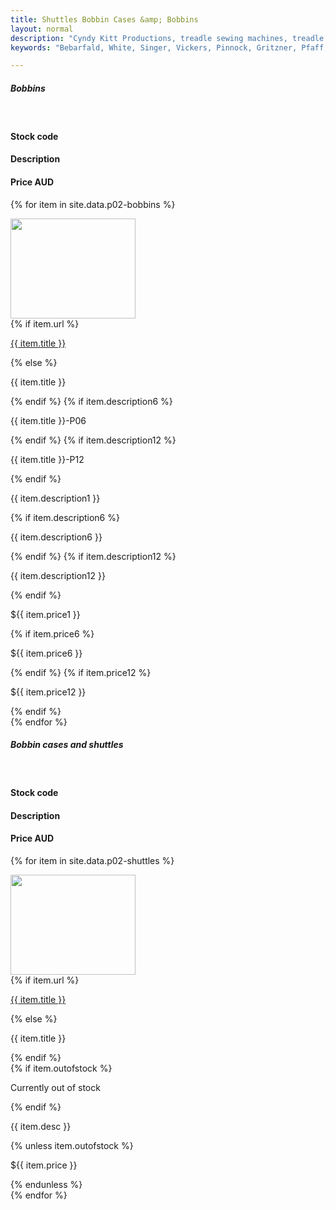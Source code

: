 ```yaml
---
title: Shuttles Bobbin Cases &amp; Bobbins
layout: normal
description: "Cyndy Kitt Productions, treadle sewing machines, treadle sewing machine parts, sewing machine parts, vintage treadle sewing machines, reproduction sewing machine manuals, sewing machine manual, sewing, clothing, accessories, costume, bags, eco friendly, green machine, craft, treadle, design, eco sewing, sustainable craft"
keywords: "Bebarfald, White, Singer, Vickers, Pinnock, Gritzner, Pfaff, treadle sewing machine, vintage sewing machine, sewing machine manual, sewing"

---
```


<div class="container mb-4">
<div class="row">
<div class="m-2 col-12"><h5 class="text-center">Bobbins</h5>
</div><!-- end col -->
</div><!-- end row -->
<div class="row bg-light">
<div class="m-2 col-3">
&nbsp;
</div><!-- end col -->
<div class="m-2 col-2">
  <h4>Stock code</h4>
</div><!-- end col -->
<div class="m-2 col-5">
  <h4>Description</h4>
</div><!-- end col -->
<div class="m-2 col-1 text-right">
  <h4>Price AUD</h4>
</div><!-- end col -->
</div><!-- end row -->


{% for item in site.data.p02-bobbins %}
<div class="row">
<div class="m-2 col-3">
    <img class="img-fluid" src="../stock/pic/PIC-BOB/TN/tn_{{item.title}}.jpg" width="200" height="160">
</div><!-- end col -->
<div class="m-2 col-2">
    {% if item.url %}
    <p><a href="{{ item.url }}">{{ item.title }}</a></p>
    {% else %} <p>{{ item.title }}</p>
    {% endif %}
    {% if item.description6 %}
    <p>{{ item.title }}-P06</p>
    {% endif %}
    {% if item.description12 %}
    <p>{{ item.title }}-P12</p>
    {% endif %}
</div><!-- end col -->
<div class="m-2 col-5">
    <p>{{ item.description1 }}</p>
    {% if item.description6 %}
    <p>{{ item.description6 }}</p>
    {% endif %}
    {% if item.description12 %}
    <p>{{ item.description12 }}</p>
    {% endif %}
</div><!-- end col -->
<div class="m-2 col-1">
    <p>${{ item.price1 }}</p>
    {% if item.price6 %}
    <p>${{ item.price6 }}</p>
    {% endif %}
    {% if item.price12 %}
    <p>${{ item.price12 }}</p>
    {% endif %}
</div><!-- end col -->
</div><!-- end row -->
{% endfor %}
<div class="row my-4">
<div class="m-2 col-12"><h5 class="text-center">Bobbin cases and shuttles</h5>
</div><!-- end col -->
</div><!-- end row -->

<div class="row bg-light">
<div class="m-2 col-3">
&nbsp;
</div><!-- end col -->
<div class="m-2 col-2">
  <h4>Stock code</h4>
</div><!-- end col -->
<div class="m-2 col-5">
  <h4>Description</h4>
</div><!-- end col -->
<div class="m-2 col-1 text-right">
  <h4>Price AUD</h4>
</div><!-- end col -->
</div><!-- end row -->


{% for item in site.data.p02-shuttles %}
<div class="row">
<div class="m-2 col-3">
    <img class="img-fluid" src="../stock/pic/PIC-BCD/TN/{{item.title}}.jpg" width="200" height="160">
</div><!-- end col -->
<div class="m-2 col-2">
    {% if item.url %}
    <p><a href="{{ item.url }}">{{ item.title }}</a></p>
    {% else %} <p>{{ item.title }}</p>
    {% endif %}
</div><!-- end col -->
<div class="m-2 col-5">
    {% if item.outofstock %}
    <p class="h4 text-danger">Currently out of stock</p>
    {% endif %}
    <p> {{ item.desc }}</p>
</div><!-- end col -->
<div class="m-2 col-1">
    {% unless item.outofstock %}
    <p>${{ item.price }}</p>
    {% endunless %}
</div><!-- end col -->
</div><!-- end row -->
{% endfor %}


</div><!-- end container -->
